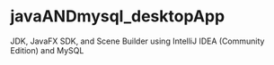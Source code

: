 # javaANDmysql_desktopApp
JDK, JavaFX SDK, and Scene Builder using IntelliJ IDEA (Community Edition) and MySQL
